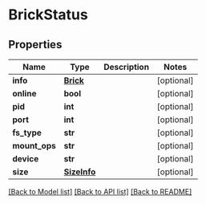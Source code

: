 # BrickStatus

## Properties
Name | Type | Description | Notes
------------ | ------------- | ------------- | -------------
**info** | [**Brick**](Brick.md) |  | [optional] 
**online** | **bool** |  | [optional] 
**pid** | **int** |  | [optional] 
**port** | **int** |  | [optional] 
**fs_type** | **str** |  | [optional] 
**mount_ops** | **str** |  | [optional] 
**device** | **str** |  | [optional] 
**size** | [**SizeInfo**](SizeInfo.md) |  | [optional] 

[[Back to Model list]](../README.md#documentation-for-models) [[Back to API list]](../README.md#documentation-for-api-endpoints) [[Back to README]](../README.md)



